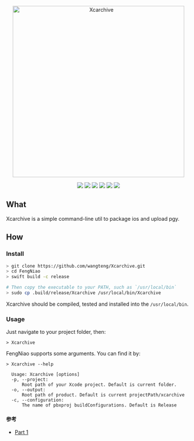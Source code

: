 <p align="center">
<img src="https://raw.githubusercontent.com/onevcat/FengNiao/assets/logo.png" alt="Xcarchive" title="Xcarchive" width="468"/>
</p>

<p align="center">
<a href="https://travis-ci.org/onevcat/FengNiao"><img src="https://img.shields.io/travis/onevcat/FengNiao/master.svg"></a>
<a href="https://swift.org/package-manager/"><img src="https://img.shields.io/badge/swift-5.0+-brightgreen.svg"/></a>
<a href="https://swift.org/package-manager/"><img src="https://img.shields.io/badge/SPM-ready-orange.svg"></a>
<a href="https://raw.githubusercontent.com/onevcat/Kingfisher/master/LICENSE"><img src="https://img.shields.io/cocoapods/l/Kingfisher.svg?style=flat"></a>
<a href="https://swift.org/package-manager/"><img src="https://img.shields.io/badge/platform-macos%20|%20Linux-blue.svg"/></a>
<a href="https://codecov.io/gh/onevcat/Hedwig"><img src="https://codecov.io/gh/onevcat/Hedwig/branch/master/graph/badge.svg"/></a>
</p>

## What

Xcarchive is a simple command-line util to package ios and upload pgy.

## How

### Install

```bash
> git clone https://github.com/wangteng/Xcarchive.git
> cd FengNiao
> swift build -c release

# Then copy the executable to your PATH, such as `/usr/local/bin`
> sudo cp .build/release/Xcarchive /usr/local/bin/Xcarchive
```

Xcarchive should be compiled, tested and installed into the `/usr/local/bin`.

### Usage

Just navigate to your project folder, then:

```shell
> Xcarchive
```

FengNiao supports some arguments. You can find it by:

```shell
> Xcarchive --help

  Usage: Xcarchive [options]
  -p, --project:
      Root path of your Xcode project. Default is current folder.
  -o, --output:
      Root path of product. Default is current projectPath/xcarchive
  -c, --configuration:
      The name of pbxproj buildConfigurations. Default is Release
```

#### 参考

- [Part 1](https://mp.weixin.qq.com/s/tX8LPjmGLEV9IT1_smMQBw)


